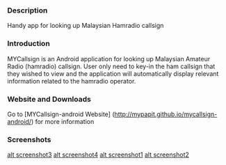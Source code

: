 ### Description
Handy app for looking up Malaysian Hamradio callsign

### Introduction
MYCallsign is an Android application for looking up Malaysian Amateur Radio (hamradio) callsign. User only need to key-in the ham callsign that they wished to view and the application will automatically display relevant information related to the hamradio operator.

### Website and Downloads
Go to [MYCallsign-android Website] (http://mypapit.github.io/mycallsign-android/) for more information

### Screenshots
[alt screenshot3](https://s31.postimg.org/cx6s6pbaf/Screenshot_20160625_125929.png)
[alt screenshot4](https://s31.postimg.org/5rf14927b/Screenshot_20160625_125951.png)
[alt screenshot1](https://s31.postimg.org/cfbmqulpj/Screenshot_20160625_130006.png)
[alt screenshot2](img=https://s31.postimg.org/seuaaehrb/Screenshot_20160625_125959.png)

